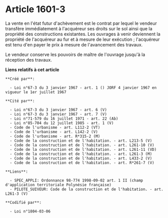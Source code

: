 # Article 1601-3

La vente en l'état futur d'achèvement est le contrat par lequel le vendeur transfère immédiatement à l'acquéreur ses droits
sur le sol ainsi que la propriété des constructions existantes. Les ouvrages à venir deviennent la propriété de l'acquéreur
au fur et à mesure de leur exécution ; l'acquéreur est tenu d'en payer le prix à mesure de l'avancement des travaux.

Le vendeur conserve les pouvoirs de maître de l'ouvrage jusqu'à la réception des travaux.

**Liens relatifs à cet article**

	**Créé par**:

	  - Loi n°67-3 du 3 janvier 1967 - art. 1 () JORF 4 janvier 1967 en vigueur le 1er juillet 1967

	**Cité par**:

	  - Loi n°67-3 du 3 janvier 1967 - art. 6 (V)
	  - Loi n°67-3 du 3 janvier 1967 - art. 7 (V)
	  - Loi n°71-579 du 16 juillet 1971 - art. 22 (Ab)
	  - Loi n°85-704 du 12 juillet 1985 - art. 1 (V)
	  - Code de l'urbanisme - art. L112-2 (VT)
	  - Code de l'urbanisme - art. L142-2 (V)
	  - Code de l'urbanisme - art. R*315-2 (M)
	  - Code de la construction et de l'habitation. - art. L213-5 (V)
	  - Code de la construction et de l'habitation. - art. L261-10 (V)
	  - Code de la construction et de l'habitation. - art. L261-11 (VD)
	  - Code de la construction et de l'habitation. - art. L261-3 (M)
	  - Code de la construction et de l'habitation. - art. L433-2 (V)
	  - Code de la construction et de l'habitation. - art. R*261-7 (V)

	**Liens**:

	  - SPEC_APPLI: Ordonnance 98-774 1998-09-02 art. 1 II (champ d'application territoriale Polynésie française)
	  - PILOTE_SUIVEUR: Code de la construction et de l'habitation. - art. L261-3 (V)

	**Codifié par**:

	  - Loi n°1804-03-06
